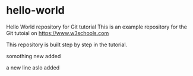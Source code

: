 # hello-world
Hello World repository for Git tutorial
This is an example repository for the Git tutoial on https://www.w3schools.com

This repository is built step by step in the tutorial.

somothing new added 

a new line aslo added
